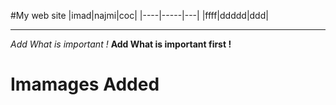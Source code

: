 #My web site
|imad|najmi|coc|
|----|-----|---|
|ffff|ddddd|ddd|

____
*Add What is important !*
**Add What is important first !**
# Imamages Added